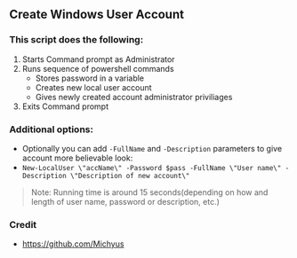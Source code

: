## Create Windows User Account

### This script does the following:
1. Starts Command prompt as Administrator
2. Runs sequence of powershell commands
    * Stores password in a variable
    * Creates new local user account
    * Gives newly created account administrator priviliages
3. Exits Command prompt

### Additional options:
- Optionally you can add `-FullName` and `-Description` parameters to give account more believable look:
- `New-LocalUser \"accName\" -Password $pass -FullName \"User name\" -Description \"Description of new account\"`

> Note: Running time is around 15 seconds(depending on how and length of user name, password or description, etc.)

### Credit
- https://github.com/Michyus
